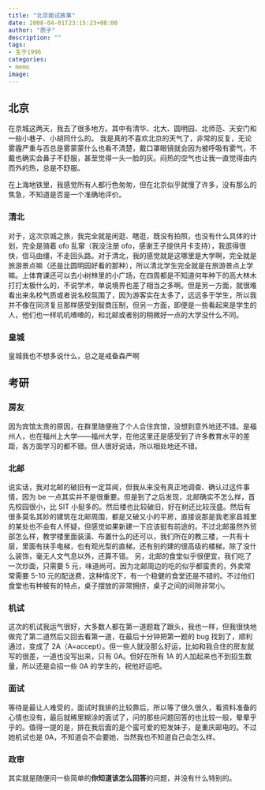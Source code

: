 ```yaml
---
title: "北京面试故事"
date: 2008-04-01T23:15:23+08:00
author: "质子"
description: ""
tags:
- 生于1996
categories:
- memo
image:
---
```


## 北京
在京城这两天，我去了很多地方。其中有清华、北大、圆明园、北师范、天安门和一些小巷子、小胡同什么的。 我是真的不喜欢北京的天气了，非常的反复，无论雾霾严重与否总是雾蒙蒙什么也看不清楚，戴口罩眼镜就会因为被呼吸有雾气，不戴也确实会鼻子不舒服，甚至觉得一头一脸的灰。闷热的空气也让我一直觉得由内而外的热，总是不舒服。

在上海地铁里，我感觉所有人都行色匆匆，但在北京似乎就慢了许多，没有那么的焦急，不知道是否是一个准确地评价。

### 清北
对于，这次京城之旅，我完全就是闲逛、瞎逛，既没有拍照，也没有什么具体的计划，完全是骑着 ofo 乱窜（我没注册 ofo，感谢王子提供月卡支持），我逛得很快，信马由缰，不走回头路。对于清北，我的感觉就是这哪里是大学啊，完全就是旅游景点嘛（还是比圆明园好看的那种），所以清北学生完全就是在旅游景点上学嘛。上体育课还可以去小树林里的小广场，在四周都是不知道何年种下的高大林木打打太极什么的，不说学术，单说境界也差了相当之多啊。但是另一方面，就很难看出来名校气质或者说名校氛围了，因为游客实在太多了，远远多于学生，所以我并不像在同济复旦那样感受到智商压制，但另一方面，即便是一些看起来是学生的人，他们也一样叽叽喳喳的，和北邮或者别的稍微好一点的大学没什么不同。

### 皇城
皇城我也不想多说什么，总之是戒备森严啊

## 考研
### 房友
因为宾馆太贵的原因，在群里随便拖了个人合住宾馆，没想到意外地还不错。是福州人，也在福州上大学——福州大学，在他这里还是感受到了许多教育水平的差距，各方面学习的都不错。但人很好说话，所以相处地还不错。

### 北邮
说实话，我对北邮的破旧有一定耳闻，但我从来没有真正地调查、确认过这件事情，因为 be 一点其实并不是很重要。但是到了之后发现，北邮确实不怎么样，首先校园很小，比 SIT 小挺多的。然后楼也比较破旧，好在树还比较茂盛。然后有很多莫名其妙的建筑在北邮周围，都是又破又小的平房，直接说那是我老家县城里的某处也不会有人怀疑，但感觉如果新建一下应该挺有前途的。不过北邮虽然外贸部怎么样，教学楼里面装潢、布置什么的还可以，我们所在的教三楼，一共有十层，里面有扶手电梯，也有观光型的直梯，还有别的建的很高级的楼梯，除了没什么装饰，毫无人文气息以外，还算不错。
另，北邮的食堂似乎很便宜，我们吃了一次炒面，只需要 5 元，味道尚可。因为北邮周边的吃的似乎都蛮贵的，外卖常常需要 5-10 元的配送费，这种情况下，有一个稳健的食堂还是不错的。不过他们食堂也有种被有的特点，桌子摆放的非常拥挤，桌子之间的间隙非常小。

### 机试
这次的机试我运气很好，大多数人都在第一道题栽了跟头，我也一样，但我很快地做完了第二道然后又回去看第一道，在最后十分钟把第一题的 bug 找到了，顺利通过，变成了 2A（A=accept）。但一些人就没那么好运，比如和我合住的房友就写的很差，一道也没写出来，只有 0A。但好在所有 1A 的人加起来也不到招生数量，所以还是会招一些 0A 的学生的，祝他好运吧。

### 面试
等待是最让人难受的，面试时我排的比较靠后，所以等了很久很久，看资料准备的心情也没有，最后就稀里糊涂的面试了，问的那些问题回答的也比较一般，晕晕乎乎的。值得一提的是，排在我后面的是个蛮可爱的短发妹子，是重庆邮电的。不过她机试也是 0A，不知道会不会要她，当然我也不知道自己会怎么样。

### 政审
其实就是随便问一些简单的**你知道该怎么回答**的问题，并没有什么特别的。
